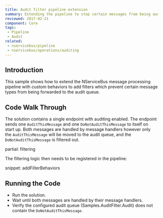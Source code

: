 ```yaml
---
title: Audit filter pipeline extension
summary: Extending the pipeline to stop certain messages from being audited.
reviewed: 2017-02-21
component: Core
tags:
 - Pipeline
 - Audit
related:
 - nservicebus/pipeline
 - nservicebus/operations/auditing
---
```



## Introduction

This sample shows how to extend the NServiceBus message processing pipeline with custom behaviors to add filters which prevent certain message types from being forwarded to the audit queue.


## Code Walk Through

The solution contains a single endpoint with auditing enabled. The endpoint sends one `AuditThisMessage` and one `DoNotAuditThisMessage` to itself on start up. Both messages are handled by message handlers however only the `AuditThisMessage` will be moved to the audit queue, and the `DoNotAuditThisMessage` is filtered out.

partial: filtering

The filtering logic then needs to be registered in the pipeline:

snippet: addFilterBehaviors


## Running the Code

 * Run the solution.
 * Wait until both messages are handled by their message handlers.
 * Verify the configured audit queue (Samples.AuditFilter.Audit) does not contain the `DoNotAuditThisMessage`.